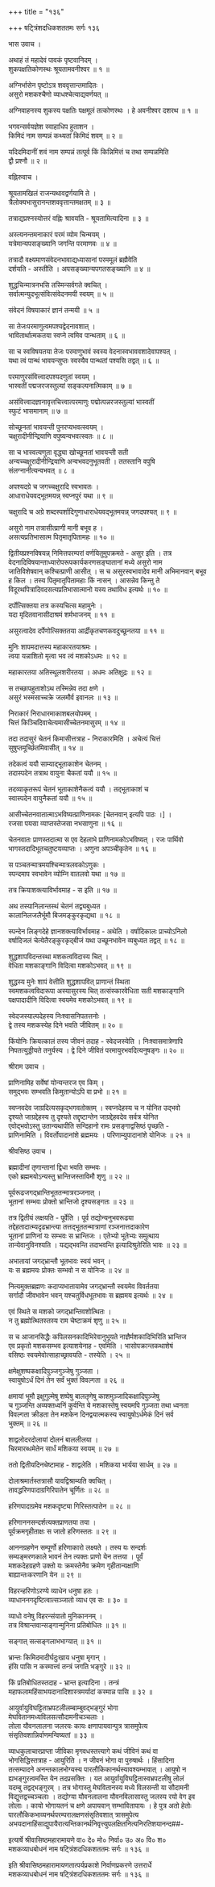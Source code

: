 +++
title = "१३६"

+++
षट्त्रिंशदधिकशततमः सर्गः १३६  
  
भास उवाच ।  
  
अथाहं तं महादेवं पावकं पृष्टवानिदम् ।  
शुकपक्षतिकोणस्थः श्रूयतामवनीश्वर ॥ १ ॥  
  
अग्निर्भासेन पृष्टोऽत्र शववृत्तान्तमादितः ।  
असुरो मशकश्चैणो व्याधश्चेत्याद्यवर्णयत् ॥  
  
अग्निवाहनस्य शुकस्य पक्षतिः पक्षमूलं तत्कोणस्थः । हे अवनीश्वर दशरथ ॥ १ ॥  
  
भगवन्सर्वयज्ञेश स्वाहाधिप हुताशन ।  
किमिदं नाम सम्पन्नं कथ्यतां किमिदं शवम् ॥ २ ॥  
  
यदिदमिदानीं शवं नाम सम्पन्नं तत्पूर्व किं किन्निमित्तं च तथा सम्पन्नमिति   
द्वौ प्रश्नौ ॥ २ ॥  
  
वह्निरुवाच ।  
  
श्रूयतामखिलं राजन्यथावद्वर्णयामि ते ।  
त्रैलोक्यभासुरानन्तशववृत्तान्तमक्षतम् ॥ ३ ॥  
  
तत्राद्यप्रश्नस्योत्तरं वह्निः श्रावयति - श्रूयतामित्यादिना ॥ ३ ॥  
  
अस्त्यनन्तमनाकारं परमं व्योम चिन्मयम् ।  
यत्रेमान्यपसङ्ख्यानि जगन्ति परमाणवः ॥ ४ ॥  
  
तत्रादौ वक्ष्यमाणसंवेदनभावाद्यध्यासानां परममूलं ब्रह्मैवेति   
दर्शयति - अस्तीति । अपसङ्ख्यान्यपगतसङ्ख्यानि ॥ ४ ॥  
  
शुद्धचिन्मात्रनभसि तस्मिन्सर्वगते क्वचित् ।  
सर्वात्मन्युदभूत्संवित्संवेदनमयी स्वयम् ॥ ५ ॥  
  
संवेदनं विषयाकारं ज्ञानं तन्मयी ॥ ५ ॥  
  
सा तेजःपरमाणुत्वमपश्यद्वेदनावशात् ।  
भावितार्थात्मकतया स्वप्ने त्वमिव पान्थताम् ॥ ६ ॥  
  
सा च स्वविषयतया तेजः परमाणुभावं स्वस्य वेदनास्वभाववशादेवापश्यत् ।   
यथा त्वं पान्थं भावयन्सुप्तः स्वस्यैव पान्थतां पश्यसि तद्वत् ॥ ६ ॥  
  
परमाणुरसंवित्त्वादपश्यदणुतां स्वयम् ।  
भास्वतीं पद्मजरजस्तुल्यां सङ्कल्पनात्मिकाम् ॥ ७ ॥  
  
असंवित्त्वादज्ञानावृत्तचित्त्वात्परमाणुः पद्मोत्पन्नरजस्तुल्यां भास्वतीं   
स्फुटं भासमानाम् ॥ ७ ॥  
  
सोच्छूनतां भावयन्ती पुनरप्यभवत्स्वयम् ।  
चक्षुरादीनीन्द्रियाणि वपुष्यन्वभवत्स्वतः ॥ ८ ॥  
  
सा च भास्वत्यणुता वृद्ध्या खोच्छूनतां भावयन्ती सती   
अन्यच्चक्षुरादीनीन्द्रियाणि अन्वभवदनुभूतवती । ततस्तानि वपुषि   
संलग्नानीत्यन्वभवत् ॥ ८ ॥  
  
अपश्यदग्रे च जगच्चक्षुरादि स्वभावतः ।  
आधाराधेयवद्भूतमयन्न् स्वप्नपुरं यथा ॥ ९ ॥  
  
चक्षुरादि च अग्रे शब्दस्पर्शादिगुणाधाराधेयवद्भूतमयन्न् जगदपश्यत् ॥ ९ ॥  
  
असुरो नाम तत्रासीत्प्राणी मानी बभूव ह ।  
असत्यप्रतिभासात्म पितृमातृपितामहः ॥ १० ॥  
  
द्वितीयप्रश्नविषयन्न् निमित्तपरम्परां वर्णयितुमुपक्रमते - असुर इति । तत्र   
वेदनादिविषयान्ताध्यारोपरूपकार्यकरणसङ्घातानां मध्ये असुरो नाम   
जातिविशेषवान् कश्चित्प्राणी आसीत् । स च असुरस्वभावादेव मानी अभिमानवान् बभूव   
ह किल । तस्य पितृमातृपितामहाः किं नासन् । आसन्नेव किन्तु ते   
विदूरथपित्रादिवदसत्यप्रतिभासात्मानो यस्य तथाविध इत्यर्थः ॥ १० ॥  
  
दर्पोत्सिक्तया तत्र कस्यचित्स महामुनेः ।  
यदा मृदितवानासीदाश्रमं शर्मभाजनम् ॥ ११ ॥  
  
असुरत्वादेव दर्पेणोत्सिक्ततया आर्द्रीकृतचणकवदुच्छूनतया ॥ ११ ॥  
  
मुनिः शापमदात्तस्य महाकारतयाश्रमः ।  
त्वया यन्नाशितो मृत्वा भव त्वं मशकोऽधमः ॥ १२ ॥  
  
महाकारतया अतिस्थूलशरीरतया । अधमः अतिक्षुद्रः ॥ १२ ॥   
  
स तच्छापहुताशोऽथ तस्मिन्नेव तदा क्षणे ।  
असुरं भस्मसाच्चक्रे जलमौर्व इवानलः ॥ १३ ॥  
  
निराकारं निराधारमाकाशबलयोपमम् ।  
चित्तं किञ्चिदिवाचेत्यमासीच्चेतनमासुरम् ॥ १४ ॥  
  
तदा तदासुरं चेतनं किमासीत्तत्राह - निराकारमिति । अचेत्यं चित्तं   
सुषुप्तमूर्च्छितमिवासीत् ॥ १४ ॥  
  
तदेकत्वं ययौ साम्याद्भूताकाशेन चेतनम् ।  
तदास्पदेन तत्राथ वायुना चैकतां ययौ ॥ १५ ॥  
  
तदव्याकृतरूपं चेतनं भूताकाशेनैकत्वं ययौ । तद्भूताकाशं च   
स्वास्पदेन वायुनैकतां ययौ ॥ १५ ॥  
  
आसीच्चेतनवातात्माऽभविष्यत्प्राणिनामकः [चेतनवान् इत्यपि पाठः ।] ।  
रजसा पयसा व्याप्तस्तेजसा नभसाणुना ॥ १६ ॥  
  
चेतनवातः प्राणस्तदात्मा स एव देहलाभे प्राणिनामकोऽभविष्यत् । रजः पार्थिवो   
भागस्तदादिभूतचतुष्टयव्याप्तः । अणुना अपञ्चीकृतेन ॥ १६ ॥  
  
स पञ्चतन्मात्रमयश्चिन्मात्रलवकोऽणुकः ।  
स्पन्दमाप स्वभावेन व्योम्नि वातलवो यथा ॥ १७ ॥  
  
तत्र क्रियाशक्त्याविर्भावमाह - स इति ॥ १७ ॥  
  
अथ तस्यानिलान्तस्थं चेतनं तद्व्यबुध्यत ।  
कालानिलजलैर्भूमौ बिजमङ्कुरकृद्यथा ॥ १८ ॥  
  
स्पन्देन लिङ्गदेहे ज्ञानशक्त्याविर्भावमाह - अथेति । वर्षादिकालः प्राच्योऽनिलो   
वर्षादिजलं चेत्येतैरङ्कुरकृद्बीजं यथा उच्छूनभावेन व्यबुध्यत तद्वत् ॥ १८ ॥  
  
शुद्धशापविदन्तस्था मशकत्वविदास्य चित् ।  
वेधिता मशकाङ्गानि विदित्वा मशकोऽभवत् ॥ १९ ॥  
  
शुद्धस्य मुनेः शापं वेत्तीति शुद्धशापवित् प्राणान्तं स्थिता   
स्वमशकत्वविदारूपा अस्यासुरस्य चित् तत्संस्कारवेधिता सती मशकाङ्गानि   
पक्षपादादीनि विदित्वा स्वयमेव मशकोऽभवत् ॥ १९ ॥  
  
स्वेदजस्याल्पदेहस्य निःश्वासनिपतत्तनोः ।  
द्वे तस्य मशकस्येह दिने भवति जीवितम् ॥ २० ॥  
  
किंयोनिः क्रियत्कालं तस्य जीवनं तदाह - स्वेदजस्येति । निःश्वासमात्रेणापि   
निपतत्युड्डीयते तनुर्यस्य । द्वे दिने जीवितं परमायुरभवदित्यनुषङ्गः ॥ २० ॥  
  
श्रीराम उवाच ।  
  
प्राणिनामिह सर्वेषां योन्यन्तरज एव किम् ।  
समुद्भवः सम्भवति किमुतान्योऽपि वा प्रभो ॥ २१ ॥  
  
स्वप्नवदेव जाग्रदित्यसकृद्भगवतोक्तम् । स्वप्नदेहस्य च न योनित उद्भवो   
दृश्यते जाग्रद्देहस्य तु दृश्यते तद्दृष्टान्तेन जाग्रद्देहवदेव सर्वत्र योनित   
एवोद्भवोऽस्तु उतान्यथापीति सन्दिहानो रामः प्रसङ्गाद्वसिष्ठं पृच्छति -   
प्राणिनामिति । विवर्तोपादानांशे ब्रह्ममयः । परिणाम्युपादानांशे योनिजः ॥ २१ ॥  
  
श्रीवसिष्ठ उवाच ।  
  
ब्रह्मादीनां तृणान्तानां द्विधा भवति सम्भवः ।  
एको ब्रह्ममयोऽन्यस्तु भ्रान्तिजस्ताविमौ शृणु ॥ २२ ॥  
  
पूर्वरूढजगद्भ्रान्तिभूततन्मात्ररञ्जनात् ।  
भूतानां सम्भवः प्रोक्तो भ्रान्तिजो दृश्यसङ्गतः ॥ २३ ॥  
  
तत्र द्वितीयं लक्षयति - पूर्वेति । पूर्व तद्योन्यनुभवरूढया   
तद्देहतादात्म्यदृढभ्रान्त्या तत्तद्भूततन्मात्राणां रञ्जनात्तदाकारेण   
भूतानां प्राणिनां यः सम्भवः स भ्रान्तिजः । एतेभ्यो भूतेभ्यः समुत्थाय   
तान्येवानुविनश्यति । यद्यद्भवन्ति तदाभवन्ति इत्यादिश्रुतेरिति भावः ॥ २३ ॥  
  
अभातायां जगद्भ्रान्तौ भूतभावः स्वयं भवन् ।  
यः स ब्रह्ममयः प्रोक्तः सम्भवो न स योनिजः ॥ २४ ॥  
  
नित्यमुक्तब्रह्मणः कदाप्यभातायामेव जगद्भ्रान्तौ स्वयमेव विवर्ततया   
सर्गादौ जीवभावेन भवन् यश्चतुर्विधभूतभावः स ब्रह्ममय इत्यर्थः ॥ २४ ॥  
  
एवं स्थिते स मशको जगद्भ्रान्तिवशोत्थितः ।  
न तु ब्रह्मोत्थितस्तस्य राम चेष्टाक्रमं शृणु ॥ २५ ॥  
  
स च आजानसिद्धैः कपिलसनकादिभिरेवानुभूयते नाज्ञैर्मशकादिभिरिति भ्रान्तिज   
एव प्रकृतो मशकसम्भव इत्याशयेनाह - एवमिति । भासोपक्रान्तकथाशेषं   
वसिष्ठः स्वयमेवोत्साहाच्छ्रावयति - तस्येति । २५ ॥  
  
क्षमेक्षुशष्पकक्षादिपुञ्जगुञ्जेषु गुञ्जता ।  
स्वायुषोऽर्धं दिनं तेन सर्वं भुक्तं विवल्गता ॥ २६ ॥  
  
क्षमायां भूमौ इक्षुगुल्मेषु शष्पेषु बालतृणेषु काशमुञ्जादिकक्षादिपुञ्जेषु   
च गुञ्जन्ति अव्यक्तध्वनिं कुर्वन्ति ये मशकास्तेषु स्वयमपि गुञ्जता तथा ध्वनता   
विवल्गता क्रीडता तेन मशकेन दिनद्वयात्मकस्य स्वायुषोऽर्धमेकं दिनं सर्व   
भुक्तम् ॥ २६ ॥  
  
शाद्वलोदरदोलायां दोलनं बाललीलया ।  
चिरमारब्धमेतेन सार्धं मशिकया स्वयम् ॥ २७ ॥  
  
ततो द्वितीयदिनचेष्टामाह - शाद्वलेति । मशिकया भार्यया सार्धम् ॥ २७ ॥  
  
दोलाश्रमार्तस्तत्रासौ यावद्विश्राम्यति क्वचित् ।  
तावद्धरिणपादाग्रगिरिपातेन चूर्णितः ॥ २८ ॥  
  
हरिणपादाग्रमेव मशकदृष्ट्या गिरिस्तत्पातेन ॥ २८ ॥  
  
हरिणाननसन्दर्शत्यक्तप्राणतया तया ।  
पूर्वक्रमगृहीताक्षः स जातो हरिणस्ततः ॥ २९ ॥  
  
आननग्रहणेन सम्पूर्णो हरिणाकारो लक्ष्यते । तस्य यः सन्दर्शः   
सम्यङ्मरणकाले भावनं तेन त्यक्तः प्राणो येन तत्तया । पूर्वं   
मशकदेहग्रहणे उक्तो यः क्रमस्तेनैव क्रमेण गृहीतान्यक्षाणि   
बाह्यान्तःकरणानि येन ॥ २९ ॥  
  
विहरन्हरिणोऽरण्ये व्याधेन धनुषा हतः ।  
व्याधाननगदृष्टित्वात्सञ्जातो व्याध एव सः ॥ ३० ॥  
  
व्याधो वनेषु विहरन्संयातो मुनिकाननम् ।  
तत्र विश्रान्तवान्सङ्गान्मुनिना प्रतिबोधितः ॥ ३१ ॥  
  
सङ्गात् सत्सङ्गलाभभाग्यात् ॥ ३१ ॥  
  
भ्रान्तः किमिदमादीर्घदुःखाय धनुषा मृगान् ।  
हंसि पासि न कस्मात्त्वं तन्त्रं जगति भङ्गुरे ॥ ३२ ॥  
  
किं प्रतिबोधितस्तदाह - भ्रान्त इत्यादिना । तन्त्रं   
महाफलामहिंसाभयदानादिशास्त्रमर्यादां कस्मान्न पासि ॥ ३२ ॥  
  
आयुर्वायुविघट्टिताभ्रपटलीलम्बाम्बुवद्भङ्गुरं भोगा   
मेघवितानमध्यविलसत्सौदामनीचञ्चलाः ।  
लोला यौवनलालना जलरयः कायः क्षणापायवान्पुत्र त्रासमुपेत्य   
संसृतिवशान्निर्वाणमन्विष्यतां ॥ ३३ ॥  
  
व्याधकुलाचारप्राप्ता जीविका मृगवधस्तत्त्यागे कथं जीविनं कथं वा   
भोगसिद्धिस्तत्राह - आयुरिति । न जीवनं भोगा वा पुरुषार्थः । हिंसादिना   
तत्सम्पादने अनन्तकालभोग्यस्य पारलौकिकानर्थस्यावश्यम्भावात् । आयुषो न   
ह्यभङ्गुरत्वमस्ति येन तदप्रसक्तिः । यत आयुर्वायुविघट्टितास्वभ्रपटलीषु लोलं   
यदम्बु तद्वद्भङ्गुरम् । तत्र भोगास्तु मेघवितानस्य मध्ये विलसन्ती या सौदामनी   
विद्युत्तद्वच्चञ्चलाः । तद्योग्या यौवनलालना यौवनविलासास्तु जलस्य रयो वेग इव   
लोलाः । कायो भोगायतनं च क्षणे अपायवान् सम्भावितापायः । हे पुत्र अतो हेतोः   
पारलौकिकभाव्यनर्थपरम्परालक्षणसंसृतिवशात् त्रासमुपेत्य   
अभयदानाहिंसाद्युपायैरात्यन्तिकानर्थनिवृत्त्युपलक्षितनित्यनिरतिशयानन्द##-  
  
इत्यार्षे श्रीवासिष्ठमहारामायणे वा० दे० मो० निर्वा० उ० अ० वि० श०   
मशकव्याधबोधनं नाम षट्त्रिंशदधिकशततमः सर्गः ॥ १३६ ॥  
  
इति श्रीवासिष्ठमहारामायणतात्पर्यप्रकाशे निर्वाणप्रकरणे उत्तरार्धे   
मशकव्याधबोधनं नाम षट्त्रिंशदधिकशततमः सर्गः ॥ १३६ ॥  
  
  